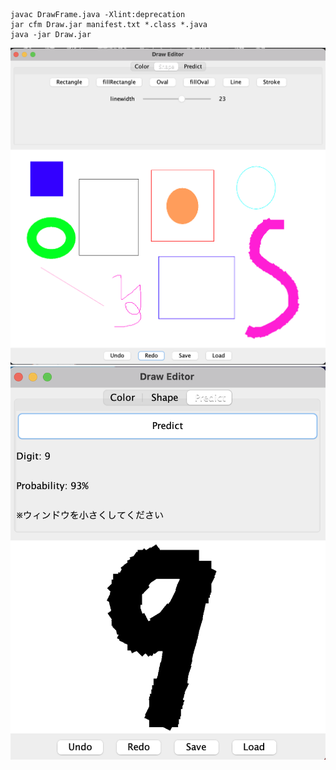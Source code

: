 ```
javac DrawFrame.java -Xlint:deprecation
jar cfm Draw.jar manifest.txt *.class *.java
java -jar Draw.jar
```

![example](https://github.com/tomy-0000/DrawEditor/blob/master/example.png?raw=true)
![predict](https://github.com/tomy-0000/DrawEditor/blob/master/predict.png?raw=true)